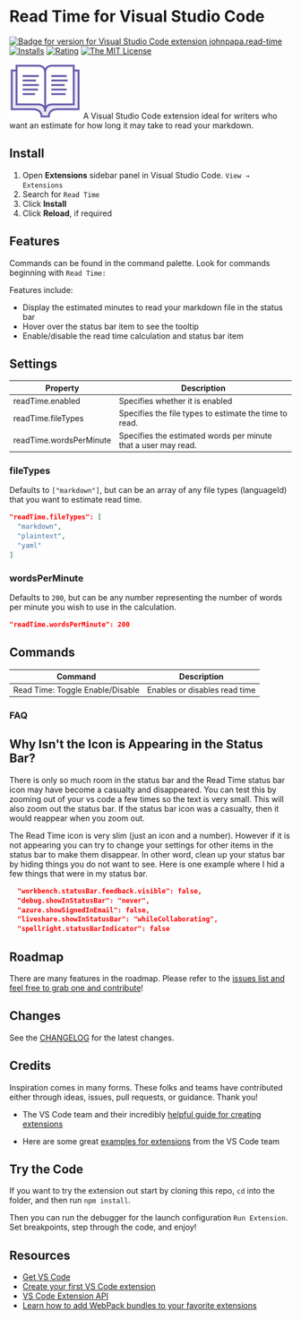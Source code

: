# Read Time for Visual Studio Code

[![Badge for version for Visual Studio Code extension johnpapa.read-time](https://vsmarketplacebadge.apphb.com/version/johnpapa.read-time.svg?color=blue&style=?style=for-the-badge&logo=visual-studio-code)](https://marketplace.visualstudio.com/items?itemName=johnpapa.read-time&wt.mc_id=vscodereadtime-github-jopapa) [![Installs](https://vsmarketplacebadge.apphb.com/installs-short/johnpapa.read-time.svg?color=blue&style=flat-square)](https://marketplace.visualstudio.com/items?itemName=johnpapa.read-time)
[![Rating](https://vsmarketplacebadge.apphb.com/rating/johnpapa.read-time.svg?color=blue&style=flat-square)](https://marketplace.visualstudio.com/items?itemName=johnpapa.read-time) [![The MIT License](https://img.shields.io/badge/license-MIT-orange.svg?color=blue&style=flat-square)](http://opensource.org/licenses/MIT)

<!-- [![Greenkeeper badge](https://badges.greenkeeper.io/johnpapa/vscode-read-time.svg)](https://greenkeeper.io/) -->

<!-- [![Build Status](https://johnpapa.visualstudio.com/vscode-read-time/_apis/build/status/VS%20Code%ReadTime%20Extension?branchName=master)](https://johnpapa.visualstudio.com/vscode-read-time/_build/latest?definitionId=3&branchName=master)
 -->

![Read Time Icon](./resources/icon.png 'Read Time') A Visual Studio Code extension ideal for writers who want an estimate for how long it may take to read your markdown.

## Install

1. Open **Extensions** sidebar panel in Visual Studio Code. `View → Extensions`
1. Search for `Read Time`
1. Click **Install**
1. Click **Reload**, if required

## Features

Commands can be found in the command palette. Look for commands beginning with `Read Time:`

Features include:

- Display the estimated minutes to read your markdown file in the status bar
- Hover over the status bar item to see the tooltip
- Enable/disable the read time calculation and status bar item

## Settings

| Property                | Description                                                    |
| ----------------------- | -------------------------------------------------------------- |
| readTime.enabled        | Specifies whether it is enabled                                |
| readTime.fileTypes      | Specifies the file types to estimate the time to read.         |
| readTime.wordsPerMinute | Specifies the estimated words per minute that a user may read. |

### fileTypes

Defaults to `["markdown"]`, but can be an array of any file types (languageId) that you want to estimate read time.

```json
"readTime.fileTypes": [
  "markdown",
  "plaintext",
  "yaml"
]
```

### wordsPerMinute

Defaults to `200`, but can be any number representing the number of words per minute you wish to use in the calculation.

```json
"readTime.wordsPerMinute": 200
```

## Commands

| Command                          | Description                   |
| -------------------------------- | ----------------------------- |
| Read Time: Toggle Enable/Disable | Enables or disables read time |

### FAQ

## Why Isn't the Icon is Appearing in the Status Bar?

There is only so much room in the status bar and the Read Time status bar icon may have become a casualty and disappeared. You can test this by zooming out of your vs code a few times so the text is very small. This will also zoom out the status bar. If the status bar icon was a casualty, then it would reappear when you zoom out.

The Read Time icon is very slim (just an icon and a number). However if it is not appearing you can try to change your settings for other items in the status bar to make them disappear. In other word, clean up your status bar by hiding things you do not want to see. Here is one example where I hid a few things that were in my status bar.

```json
  "workbench.statusBar.feedback.visible": false,
  "debug.showInStatusBar": "never",
  "azure.showSignedInEmail": false,
  "liveshare.showInStatusBar": "whileCollaborating",
  "spellright.statusBarIndicator": false
```

## Roadmap

There are many features in the roadmap. Please refer to the [issues list and feel free to grab one and contribute](https://github.com/johnpapa/vscode-read-time/issues)!

## Changes

See the [CHANGELOG](CHANGELOG.md) for the latest changes.

## Credits

Inspiration comes in many forms. These folks and teams have contributed either through ideas, issues, pull requests, or guidance. Thank you!

- The VS Code team and their incredibly [helpful guide for creating extensions](https://code.visualstudio.com/api/get-started/your-first-extension?wt.mc_id=vscodereadtime-github-jopapa)

- Here are some great [examples for extensions](https://github.com/Microsoft/vscode-extension-samples) from the VS Code team

## Try the Code

If you want to try the extension out start by cloning this repo, `cd` into the folder, and then run `npm install`.

Then you can run the debugger for the launch configuration `Run Extension`. Set breakpoints, step through the code, and enjoy!

## Resources

- [Get VS Code](https://code.visualstudio.com/?wt.mc_id=vscodereadtime-github-jopapa)
- [Create your first VS Code extension](https://code.visualstudio.com/api/get-started/your-first-extension?wt.mc_id=vscodereadtime-github-jopapa)
- [VS Code Extension API](https://code.visualstudio.com/api/references/vscode-api?wt.mc_id=vscodereadtime-github-jopapa)
- [Learn how to add WebPack bundles to your favorite extensions](https://code.visualstudio.com/updates/v1_32#_bundling-extensions-with-webpack?wt.mc_id=vscodereadtime-github-jopapa)
